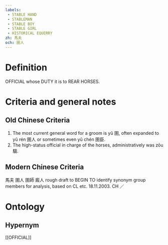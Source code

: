 ```yaml
---
labels: 
 - STABLE HAND
 - STABLEMAN
 - STABLE BOY
 - STABLE GIRL
 - HISTORICAL EQUERRY
zh: 馬夫
och: 圉人
---
```


# Definition
OFFICIAL whose DUTY it is to REAR HORSES.
# Criteria and general notes
## Old Chinese Criteria
1. The most current general word for a groom is yǔ 圉, often expanded to yǔ rén 圉人 or sometimes even yǔ chén 圉臣.
2. The high-status official in charge of the horses, administratively was zōu 騶.
## Modern Chinese Criteria
馬夫
圉人
圉師
廄人
rough draft to BEGIN TO identify synonym group members for analysis, based on CL etc. 18.11.2003. CH ／
# Ontology

## Hypernym
[[OFFICIAL]]